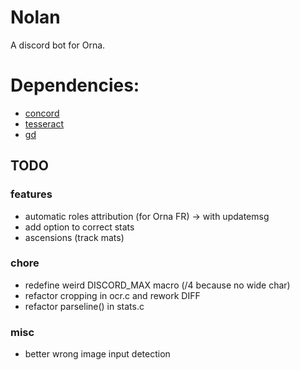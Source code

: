 # Nolan
A discord bot for Orna.

# Dependencies:
- [concord](https://github.com/Cogmasters/concord)
- [tesseract](https://github.com/tesseract-ocr/tesseract)
- [gd](https://github.com/libgd/libgd)

## TODO

### features
- automatic roles attribution (for Orna FR) -> with updatemsg
- add option to correct stats
- ascensions (track mats)

### chore
- redefine weird DISCORD_MAX macro (/4 because no wide char)
- refactor cropping in ocr.c and rework DIFF
- refactor parseline() in stats.c

### misc
- better wrong image input detection
